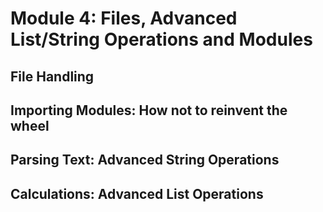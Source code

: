 # Module 4: Files, Advanced List/String Operations and Modules

## File Handling

## Importing Modules: How not to reinvent the wheel

## Parsing Text: Advanced String Operations

## Calculations: Advanced List Operations

